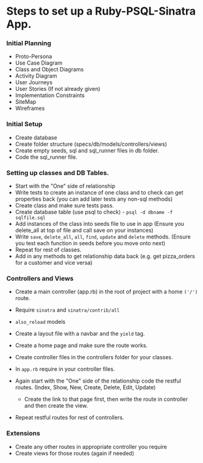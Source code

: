 # Steps to set up a Ruby-PSQL-Sinatra App.

### Initial Planning

- Proto-Persona
- Use Case Diagram
- Class and Object Diagrams
- Activity Diagram
- User Journeys
- User Stories (If not already given)
- Implementation Constraints
- SiteMap
- Wireframes

### Initial Setup

- Create database
- Create folder structure (specs/db/models/controllers/views)
- Create empty seeds, sql and sql_runner files in db folder.
- Code the sql_runner file.

### Setting up classes and DB Tables.

- Start with the "One" side of relationship
- Write tests to create an instance of one class and to check can get properties back (you can add later tests any non-sql methods)
- Create class and make sure tests pass.
- Create database table (use psql to check) - `psql -d dbname -f sqlfile.sql`
- Add instances of the class into seeds file to use in app (Ensure you delete_all at top of file and call save on your instances)
- Write `save`, `delete_all`, `all`, `find`, `update` and `delete` methods. (Ensure you test each function in seeds before you move onto next)
- Repeat for rest of classes.
- Add in any methods to get relationship data back (e.g. get pizza_orders for a customer and vice versa)

### Controllers and Views

- Create a main controller (app.rb) in the root of project with a home `('/')` route.
- Require `sinatra` and `sinatra/contrib/all`
- `also_reload` models
- Create a layout file with a navbar and the `yield` tag.
- Create a home page and make sure the route works.
- Create controller files in the controllers folder for your classes.
- In `app.rb` require in your controller files.
- Again start with the "One" side of the relationship code the restful routes. (Index, Show, New, Create, Delete, Edit, Update)
  - Create the link to that page first, then write the route in controller and then create the view.

- Repeat restful routes for rest of controllers.

### Extensions

- Create any other routes in appropriate controller you require
- Create views for those routes (again if needed)
